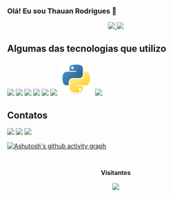 ### Olá! Eu sou Thauan Rodrigues 👋


<div align="center" display="Flex">
 <a href="https://github.com/ThauanRodrigues">
  <img height="150em" src="https://github-readme-stats.vercel.app/api?username=ThauanRodrigues&show_icons=true&theme=tokyonight&include_all_commits=true"/>
  <img height="150em" src="https://github-readme-stats.vercel.app/api/top-langs/?username=ThauanRodrigues&theme=tokyonight&layout=compact"/>
 </a>
</div>

## Algumas das tecnologias que utilizo

<div align="">
 <img src="https://media3.giphy.com/media/ln7z2eWriiQAllfVcn/200w.webp" width="80"> 
 <img src="https://camo.githubusercontent.com/587d0f411b348ee05a53c7685b59142e0705ff8d06181d09008438c1a92f1a96/68747470733a2f2f7261776769742e636f6d2f736173732f736173732d736974652f6d61696e2f736f757263652f6173736574732f696d672f6c6f676f732f6c6f676f2e737667" width="80">        
 <img src="https://i.giphy.com/media/KzJkzjggfGN5Py6nkT/200.webp" width="80">      
 <img src="https://i.giphy.com/media/IdyAQJVN2kVPNUrojM/200.webp" width="80">
 <img src="https://media.giphy.com/media/XAxylRMCdpbEWUAvr8/200.webp" width="80">
 <img src="https://media.giphy.com/media/fsEaZldNC8A1PJ3mwp/200.webp" width="80">
  <img src="https://raw.githubusercontent.com/devicons/devicon/master/icons/python/python-original.svg" width="80">
  <img src="https://media.giphy.com/media/njDNiRHqVPOy86f8wW/giphy.gif" width="90" >




</div>

 ## Contatos
 
<div> 
  <a href="https://instagram.com/thauanrodriguees" target="_blank"><img src="https://img.shields.io/badge/-Instagram-%23E4405F?style=for-the-badge&logo=instagram&logoColor=white" target="_blank"></a>
  <a href = "mailto:thauanguimaraes20@gmail.com"><img src="https://img.shields.io/badge/-Gmail-%23333?style=for-the-badge&logo=gmail&logoColor=white" target="_blank"></a>
  <a href="https://www.linkedin.com/in/thauan-rodrigues-85438717b/" target="_blank"><img src="https://img.shields.io/badge/-LinkedIn-%230077B5?style=for-the-badge&logo=linkedin&logoColor=white" target="_blank"></a> 
  
</div>

[![Ashutosh's github activity graph](https://github-readme-activity-graph.cyclic.app/graph?username=ThauanRodrigues&bg_color=000000&color=1eff00&line=00d5ff&point=07f20b&area=true&hide_border=true)](https://github.com/ashutosh00710/github-readme-activity-graph)

<div align="center">
<br><p align="centre"><b>Visitantes</b></p>  
<p align="center"><img align="center" src="https://profile-counter.glitch.me/{ThauanRodrigues}/count.svg" /></p> 
<br>
</div>
